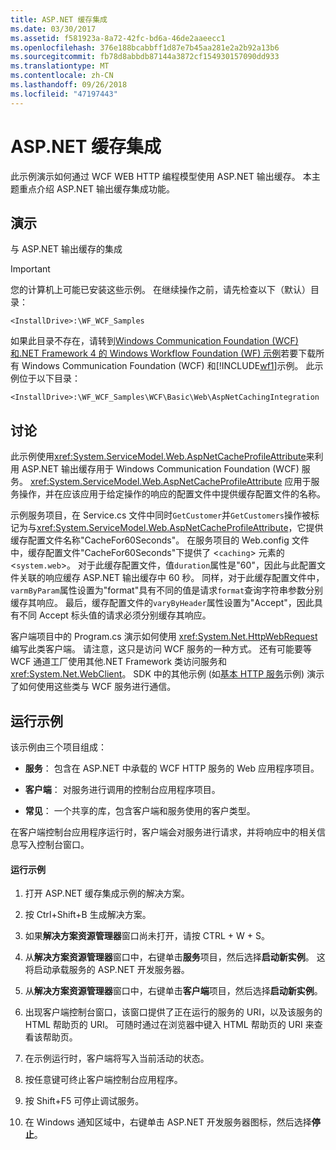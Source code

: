 ```yaml
---
title: ASP.NET 缓存集成
ms.date: 03/30/2017
ms.assetid: f581923a-8a72-42fc-bd6a-46de2aaeecc1
ms.openlocfilehash: 376e188bcabbff1d87e7b45aa281e2a2b92a13b6
ms.sourcegitcommit: fb78d8abbdb87144a3872cf154930157090dd933
ms.translationtype: MT
ms.contentlocale: zh-CN
ms.lasthandoff: 09/26/2018
ms.locfileid: "47197443"
---
```

# <a name="aspnet-caching-integration"></a>ASP.NET 缓存集成
此示例演示如何通过 WCF WEB HTTP 编程模型使用 ASP.NET 输出缓存。 本主题重点介绍 ASP.NET 输出缓存集成功能。  
  
## <a name="demonstrates"></a>演示  
 与 ASP.NET 输出缓存的集成  
  
> [!IMPORTANT]
>  您的计算机上可能已安装这些示例。 在继续操作之前，请先检查以下（默认）目录：  
>   
>  `<InstallDrive>:\WF_WCF_Samples`  
>   
>  如果此目录不存在，请转到[Windows Communication Foundation (WCF) 和.NET Framework 4 的 Windows Workflow Foundation (WF) 示例](https://go.microsoft.com/fwlink/?LinkId=150780)若要下载所有 Windows Communication Foundation (WCF) 和[!INCLUDE[wf1](../../../../includes/wf1-md.md)]示例。 此示例位于以下目录：  
>   
>  `<InstallDrive>:\WF_WCF_Samples\WCF\Basic\Web\AspNetCachingIntegration`  
  
## <a name="discussion"></a>讨论  
 此示例使用<xref:System.ServiceModel.Web.AspNetCacheProfileAttribute>来利用 ASP.NET 输出缓存用于 Windows Communication Foundation (WCF) 服务。 <xref:System.ServiceModel.Web.AspNetCacheProfileAttribute> 应用于服务操作，并在应该应用于给定操作的响应的配置文件中提供缓存配置文件的名称。  
  
 示例服务项目，在 Service.cs 文件中同时`GetCustomer`并`GetCustomers`操作被标记为与<xref:System.ServiceModel.Web.AspNetCacheProfileAttribute>，它提供缓存配置文件名称"CacheFor60Seconds"。 在服务项目的 Web.config 文件中，缓存配置文件"CacheFor60Seconds"下提供了 <`caching`> 元素的 <`system.web`>。 对于此缓存配置文件，值`duration`属性是"60"，因此与此配置文件关联的响应缓存 ASP.NET 输出缓存中 60 秒。 同样，对于此缓存配置文件中，`varmByParam`属性设置为"format"具有不同的值是请求`format`查询字符串参数分别缓存其响应。 最后，缓存配置文件的`varyByHeader`属性设置为"Accept"，因此具有不同 Accept 标头值的请求必须分别缓存其响应。  
  
 客户端项目中的 Program.cs 演示如何使用 <xref:System.Net.HttpWebRequest> 编写此类客户端。 请注意，这只是访问 WCF 服务的一种方式。 还有可能要等 WCF 通道工厂使用其他.NET Framework 类访问服务和<xref:System.Net.WebClient>。 SDK 中的其他示例 (如[基本 HTTP 服务](../../../../docs/framework/wcf/samples/basic-http-service.md)示例) 演示了如何使用这些类与 WCF 服务进行通信。  
  
## <a name="to-run-the-sample"></a>运行示例  
 该示例由三个项目组成：  
  
-   **服务**： 包含在 ASP.NET 中承载的 WCF HTTP 服务的 Web 应用程序项目。  
  
-   **客户端**： 对服务进行调用的控制台应用程序项目。  
  
-   **常见**： 一个共享的库，包含客户端和服务使用的客户类型。  
  
 在客户端控制台应用程序运行时，客户端会对服务进行请求，并将响应中的相关信息写入控制台窗口。  
  
#### <a name="to-run-the-sample"></a>运行示例  
  
1.  打开 ASP.NET 缓存集成示例的解决方案。  
  
2.  按 Ctrl+Shift+B 生成解决方案。  
  
3.  如果**解决方案资源管理器**窗口尚未打开，请按 CTRL + W + S。  
  
4.  从**解决方案资源管理器**窗口中，右键单击**服务**项目，然后选择**启动新实例**。 这将启动承载服务的 ASP.NET 开发服务器。  
  
5.  从**解决方案资源管理器**窗口中，右键单击**客户端**项目，然后选择**启动新实例**。  
  
6.  出现客户端控制台窗口，该窗口提供了正在运行的服务的 URI，以及该服务的 HTML 帮助页的 URI。 可随时通过在浏览器中键入 HTML 帮助页的 URI 来查看该帮助页。  
  
7.  在示例运行时，客户端将写入当前活动的状态。  
  
8.  按任意键可终止客户端控制台应用程序。  
  
9. 按 Shift+F5 可停止调试服务。  
  
10. 在 Windows 通知区域中，右键单击 ASP.NET 开发服务器图标，然后选择**停止**。
